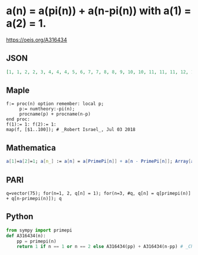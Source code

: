 # a\(n\) \= a\(pi\(n\)\) \+ a\(n\-pi\(n\)\) with a\(1\) \= a\(2\) \= 1\.
https://oeis.org/A316434
## JSON
```JSON
[1, 1, 2, 2, 3, 4, 4, 4, 5, 6, 7, 7, 8, 8, 9, 10, 10, 11, 11, 11, 12, 12, 13, 14, 15, 15, 16, 16, 17, 17, 18, 19, 19, 20, 21, 22, 22, 22, 23, 23, 24, 25, 25, 25, 26, 27, 28, 28, 29, 30, 31, 31, 32, 32, 33, 33, 34, 35, 35, 35, 36, 36, 37, 38, 39, 39, 39, 40, 41, 42, 42, 42, 43, 44, 44]
```
## Maple
```Maple
f:= proc(n) option remember: local p;
     p:= numtheory:-pi(n);
     procname(p) + procname(n-p)
end proc:
f(1):= 1: f(2):= 1:
map(f, [$1..100]); # _Robert Israel_, Jul 03 2018
```
## Mathematica
```Mathematica
a[1]=a[2]=1; a[n_] := a[n] = a[PrimePi[n]] + a[n - PrimePi[n]]; Array[a, 75] (* _Giovanni Resta_, Nov 02 2018 *)
```
## PARI
```PARI
q=vector(75); for(n=1, 2, q[n] = 1); for(n=3, #q, q[n] = q[primepi(n)] + q[n-primepi(n)]); q
```
## Python
```Python
from sympy import primepi
def A316434(n):
    pp = primepi(n)
    return 1 if n == 1 or n == 2 else A316434(pp) + A316434(n-pp) # _Chai Wah Wu_, Nov 02 2018
```
